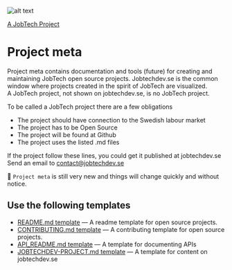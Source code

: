 ![alt text][logo]

[logo]: https://github.com/MagnumOpuses/project-meta/blob/master/img/jobtechdev_black.png "JobTech dev logo"
[A JobTech Project]( https://www.jobtechdev.se)
# Project meta

Project meta contains documentation and tools (future) for creating and maintaining JobTech open source projects.
Jobtechdev.se is the common window where projects created in the spirit of JobTech are visualized.  
A JobTech project, not shown on jobtechdev.se, is no JobTech project.

To be called a JobTech project there are a few obligations
* The project should have connection to the Swedish labour market
* The project has to be Open Source
* The project will be found at Github
* The project uses the listed .md files

If the project follow these lines, you could get it published at jobtechdev.se  
Send an email to <contact@jobtechdev.se>



:construction: `Project meta` is still very new and things will change quickly and without notice.

## Use the following templates

- [README.md template](README_TEMPLATE.md) &mdash; A readme template for open source projects.
- [CONTRIBUTING.md template](CONTRIBUTING_TEMPLATE.md) &mdash; A contributing template for open source projects.
- [API_README.md template](API%20_README.md) &mdash; A template for documenting APIs
- [JOBTECHDEV-PROJECT.md template](jobtechdev-project.md) &mdash; A template for content on jobtechdev.se
